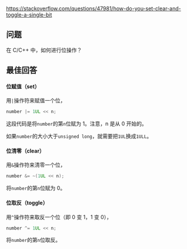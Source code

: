 <https://stackoverflow.com/questions/47981/how-do-you-set-clear-and-toggle-a-single-bit>

## 问题

在 C/C++ 中，如何进行位操作？

## 最佳回答

#### 位赋值（set）

用`|`操作符来赋值一个位，

```c++
number |= 1UL << n;
```

这段代码是将`number`的第`n`位赋为 1。注意，n 是从 0 开始的。

如果`number`的大小大于`unsigned long`，就需要把`1UL`换成`1ULL`。

#### 位清零（clear）

用`&`操作符来清零一个位，

```c++
number &= ~(1UL << n);
```

将`number`的第`n`位赋为 0。

#### 位取反（toggle）

用`^`操作符来取反一个位（即 0 变 1，1 变 0），

```c++
number ^= 1UL << n;
```

将`number`的第`n`位取反。

#### 
